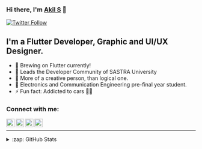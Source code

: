 ### Hi there, I'm [Akil S][website] 👋

[![Twitter Follow](https://img.shields.io/twitter/follow/Akil_S_?color=1DA1F2&logo=twitter&style=for-the-badge)](https://twitter.com/intent/follow?original_referer=https%3A%2F%2Fgithub.com%2Fakillika&screen_name=Akil_S_)

## I'm a Flutter Developer, Graphic and UI/UX Designer.

- 🔭 Brewing on Flutter currently!
- 🌱 Leads the Developer Community of SASTRA University
- 👯 More of a creative person, than logical one.
- 🥅 Electronics and Communication Engineering pre-final year student.
- ⚡ Fun fact: Addicted to cars 🚗🏁


### Connect with me:

[<img align="left" alt="codeSTACKr | YouTube" width="22px" src="https://cdn.jsdelivr.net/npm/simple-icons@v3/icons/youtube.svg" />][youtube]
[<img align="left" alt="codeSTACKr | Twitter" width="22px" src="https://cdn.jsdelivr.net/npm/simple-icons@v3/icons/twitter.svg" />][twitter]
[<img align="left" alt="codeSTACKr | LinkedIn" width="22px" src="https://cdn.jsdelivr.net/npm/simple-icons@v3/icons/linkedin.svg" />][linkedin]
[<img align="left" alt="codeSTACKr | Instagram" width="22px" src="https://cdn.jsdelivr.net/npm/simple-icons@v3/icons/instagram.svg" />][instagram]

<br />

---



<details>
  <summary>:zap: GitHub Stats</summary>

  <img align="left" alt="Akillika's GitHub Stats" src="https://github-readme-stats.vercel.app/api?username=akillika" />

</details>

[website]: https://akil.thedeveloperstudio.com
[course]: https://www.youtube.com/playlist?list=PLZCfcst7NAPeBQ8d3ZSbR4kk64MhjVDm7
[twitter]: https://twitter.com/Akil_S_
[youtube]: https://www.youtube.com/channel/UCvt5Rc8LiygW79WiFApwVOQ?view_as=subscriber
[instagram]: https://www.instagram.com/akil_s_/
[linkedin]: https://www.linkedin.com/in/akils/
